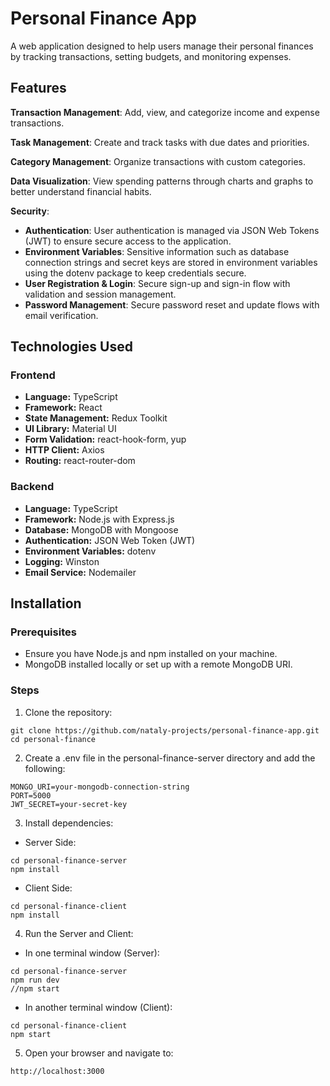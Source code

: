 # Personal Finance App
A web application designed to help users manage their personal finances by tracking transactions, setting budgets, and monitoring expenses.


## **Features**

**Transaction Management**: Add, view, and categorize income and expense transactions.

**Task Management**: Create and track tasks with due dates and priorities.

**Category Management**: Organize transactions with custom categories.

**Data Visualization**: View spending patterns through charts and graphs to better understand financial habits.

**Security**: 
  - **Authentication**: User authentication is managed via JSON Web Tokens (JWT) to ensure secure access to the application.
  - **Environment Variables**: Sensitive information such as database connection strings and secret keys are stored in environment variables using the dotenv package to keep credentials secure.
  - **User Registration & Login**: Secure sign-up and sign-in flow with validation and session management.
  - **Password Management**: Secure password reset and update flows with email verification.


## **Technologies Used**

### **Frontend**
- **Language:** TypeScript
- **Framework:** React
- **State Management:** Redux Toolkit
- **UI Library:** Material UI
- **Form Validation:** react-hook-form, yup
- **HTTP Client:** Axios
- **Routing:** react-router-dom

### **Backend**
- **Language:** TypeScript
- **Framework:** Node.js with Express.js
- **Database:** MongoDB with Mongoose
- **Authentication:** JSON Web Token (JWT)
- **Environment Variables:** dotenv
- **Logging:** Winston
- **Email Service:** Nodemailer

## Installation
### Prerequisites
 - Ensure you have Node.js and npm installed on your machine.
 - MongoDB installed locally or set up with a remote MongoDB URI.

### Steps
1. Clone the repository:
  ```
  git clone https://github.com/nataly-projects/personal-finance-app.git
  cd personal-finance
  ```

2. Create a .env file in the personal-finance-server directory and add the following:
  ```
  MONGO_URI=your-mongodb-connection-string
  PORT=5000
  JWT_SECRET=your-secret-key
  ```

3. Install dependencies:

- Server Side:
```
cd personal-finance-server
npm install
```
- Client Side:
```
cd personal-finance-client
npm install
```

4. Run the Server and Client:

- In one terminal window (Server):
```
cd personal-finance-server
npm run dev
//npm start
```
- In another terminal window (Client):
```
cd personal-finance-client
npm start
```
5. Open your browser and navigate to:
```
http://localhost:3000
```
